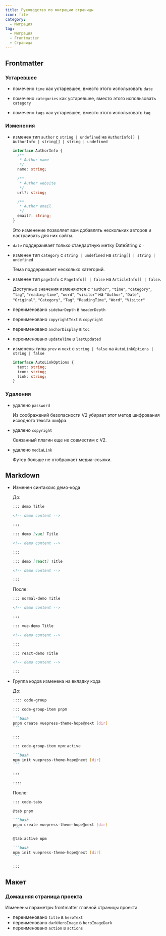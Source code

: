 ```yaml
---
title: Руководство по миграции страницы
icon: file
category:
  - Миграция
tag:
  - Миграция
  - Frontmatter
  - Страница
---
```


## Frontmatter

### Устаревшее

- помечено `time` как устаревшее, вместо этого использовать `date`

- помечено `categories` как устаревшее, вместо этого использовать `category`

- помечено `tags` как устаревшее, вместо этого использовать `tag`

### Изменения

- изменен тип `author` с `string | undefined` на `AuthorInfo[] | AuthorInfo | string[] | string | undefined`

  ```ts
  interface AuthorInfo {
    /**
     * Author name
     */
    name: string;

    /**
     * Author website
     */
    url?: string;

    /**
     * Author email
     */
    email?: string;
  }
  ```

  Это изменение позволяет вам добавлять нескольких авторов и настраивать для них сайты.

- `date` поддерживает только стандартную метку DateString с `-`

- изменен тип `category` с `string | undefined` на `string[] | string | undefined`

  Тема поддерживает несколько категорий.

- изменен тип `pageInfo` с `PageInfo[] | false` на `ArticleInfo[] | false`.

  Доступные значения изменяются с `"author"`, `"time"`, `"category"`, `"tag"`, `"reading-time"`, `"word"`, `"visitor"` на `"Author"`, `"Date"`, `"Original"`, `"Category"`, `"Tag"`, `"ReadingTime"`, `"Word"`, `"Visitor"`

- переименовано `sidebarDepth` в `headerDepth`

- переименовано `copyrightText` в `copyright`

- переименовано `anchorDisplay` в `toc`

- переименовано `updateTime` в `lastUpdated`

- изменены типы `prev` и `next` с `string | false` на `AutoLinkOptions | string | false`

  ```ts
  interface AutoLinkOptions {
    text: string;
    icon: string;
    link: string;
  }
  ```

### Удаления

- удалено `password`

  Из соображений безопасности V2 убирает этот метод шифрования исходного текста шифра.

- удалено `copyright`

  Связанный плагин еще не совместим с V2.

- удалено `mediaLink`

  Футер больше не отображает медиа-ссылки.

## Markdown

- Изменен синтаксис демо-кода

  До:

  ```md
  ::: demo Title

  <!-- demo content -->

  :::

  ::: demo [vue] Title

  <!-- demo content -->

  :::

  ::: demo [react] Title

  <!-- demo content -->

  :::
  ```

  После:

  ```md
  ::: normal-demo Title

  <!-- demo content -->

  :::

  ::: vue-demo Title

  <!-- demo content -->

  :::

  ::: react-demo Title

  <!-- demo content -->

  :::
  ```

- Группа кодов изменена на вкладку кода

  До:

  ````md
  :::: code-group

  ::: code-group-item pnpm

  ```bash
  pnpm create vuepress-theme-hope@next [dir]
  ```

  :::

  ::: code-group-item npm:active

  ```bash
  npm init vuepress-theme-hope@next [dir]
  ```

  :::

  ::::
  ````

  После:

  ````md
  ::: code-tabs

  @tab pnpm

  ```bash
  pnpm create vuepress-theme-hope@next [dir]
  ```

  @tab:active npm

  ```bash
  npm init vuepress-theme-hope@next [dir]
  ```

  :::
  ````

## Макет

### Домашняя страница проекта

Изменены параметры frontmatter главной страницы проекта.

- переименовано `title` в `heroText`
- переименовано `darkHeroImage` в `heroImageDark`
- переименовано `action` в `actions`
